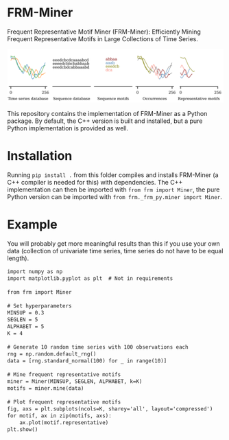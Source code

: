 # FRM-Miner #

Frequent Representative Motif Miner (FRM-Miner): Efficiently Mining Frequent Representative Motifs in Large Collections of Time Series.

![Pipeline of FRM-Miner: A time series database is discretised into a sequence database using SAX. Non-overlapping frequent sequential patterns without gaps are mined, after which their occurrences are mapped back to the time series. The occurrences are then used to construct frequent representative motifs.](pipeline.png)

This repository contains the implementation of FRM-Miner as a Python package. By default, the C++ version is built and installed, but a pure Python implementation is provided as well.

# Installation
Running `pip install .` from this folder compiles and installs FRM-Miner (a C++ compiler is needed for this) with dependencies.
The C++ implementation can then be imported with `from frm import Miner`, the pure Python version can be imported with `from frm._frm_py.miner import Miner`.

# Example
You will probably get more meaningful results than this if you use your own data (collection of univariate time series, time series do not have to be equal length).
```
import numpy as np
import matplotlib.pyplot as plt  # Not in requirements

from frm import Miner

# Set hyperparameters
MINSUP = 0.3
SEGLEN = 5
ALPHABET = 5
K = 4

# Generate 10 random time series with 100 observations each
rng = np.random.default_rng()
data = [rng.standard_normal(100) for _ in range(10)]

# Mine frequent representative motifs
miner = Miner(MINSUP, SEGLEN, ALPHABET, k=K)
motifs = miner.mine(data)

# Plot frequent representative motifs
fig, axs = plt.subplots(ncols=K, sharey='all', layout='compressed')
for motif, ax in zip(motifs, axs):
    ax.plot(motif.representative)
plt.show()
```

